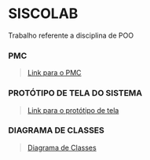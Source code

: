 # SISCOLAB
Trabalho referente a disciplina de POO

### PMC
><a href="https://docs.google.com/presentation/d/102gxF29Ug-DW2mDuMksIUg0fKS0xUCkEuny3Vf-2dlM/edit?usp=sharing">Link para o PMC</a>

### PROTÓTIPO DE TELA DO SISTEMA
><a href="https://drive.google.com/file/d/1f9hN0b8oTWdeiESJZeAwwKLnWt2O9Oik/view?usp=sharing">Link para o protótipo de tela</a>

### DIAGRAMA DE CLASSES
><a href=https://github.com/grupobsi/SISCOLAB/blob/master/POO.png>Diagrama de Classes</a>
